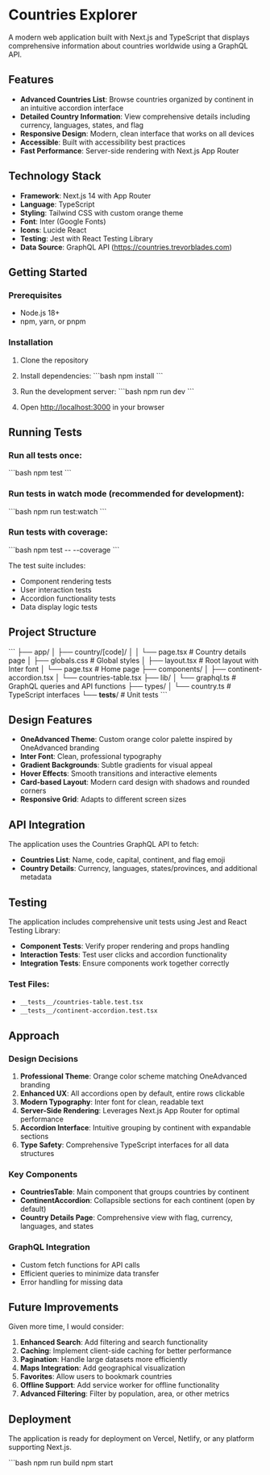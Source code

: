 # Countries Explorer

A modern web application built with Next.js and TypeScript that displays comprehensive information about countries worldwide using a GraphQL API.

## Features

- **Advanced Countries List**: Browse countries organized by continent in an intuitive accordion interface
- **Detailed Country Information**: View comprehensive details including currency, languages, states, and flag
- **Responsive Design**: Modern, clean interface that works on all devices
- **Accessible**: Built with accessibility best practices
- **Fast Performance**: Server-side rendering with Next.js App Router

## Technology Stack

- **Framework**: Next.js 14 with App Router
- **Language**: TypeScript
- **Styling**: Tailwind CSS with custom orange theme
- **Font**: Inter (Google Fonts)
- **Icons**: Lucide React
- **Testing**: Jest with React Testing Library
- **Data Source**: GraphQL API (https://countries.trevorblades.com)

## Getting Started

### Prerequisites

- Node.js 18+ 
- npm, yarn, or pnpm

### Installation

1. Clone the repository
2. Install dependencies:
   \`\`\`bash
   npm install
   \`\`\`

3. Run the development server:
   \`\`\`bash
   npm run dev
   \`\`\`

4. Open [http://localhost:3000](http://localhost:3000) in your browser

## Running Tests

### Run all tests once:
\`\`\`bash
npm test
\`\`\`

### Run tests in watch mode (recommended for development):
\`\`\`bash
npm run test:watch
\`\`\`

### Run tests with coverage:
\`\`\`bash
npm test -- --coverage
\`\`\`

The test suite includes:
- Component rendering tests
- User interaction tests
- Accordion functionality tests
- Data display logic tests

## Project Structure

\`\`\`
├── app/
│   ├── country/[code]/
│   │   └── page.tsx          # Country details page
│   ├── globals.css           # Global styles
│   ├── layout.tsx            # Root layout with Inter font
│   └── page.tsx              # Home page
├── components/
│   ├── continent-accordion.tsx
│   └── countries-table.tsx
├── lib/
│   └── graphql.ts            # GraphQL queries and API functions
├── types/
│   └── country.ts            # TypeScript interfaces
└── __tests__/                # Unit tests
\`\`\`

## Design Features

- **OneAdvanced Theme**: Custom orange color palette inspired by OneAdvanced branding
- **Inter Font**: Clean, professional typography
- **Gradient Backgrounds**: Subtle gradients for visual appeal
- **Hover Effects**: Smooth transitions and interactive elements
- **Card-based Layout**: Modern card design with shadows and rounded corners
- **Responsive Grid**: Adapts to different screen sizes

## API Integration

The application uses the Countries GraphQL API to fetch:

- **Countries List**: Name, code, capital, continent, and flag emoji
- **Country Details**: Currency, languages, states/provinces, and additional metadata

## Testing

The application includes comprehensive unit tests using Jest and React Testing Library:

- **Component Tests**: Verify proper rendering and props handling
- **Interaction Tests**: Test user clicks and accordion functionality
- **Integration Tests**: Ensure components work together correctly

### Test Files:
- `__tests__/countries-table.test.tsx`
- `__tests__/continent-accordion.test.tsx`

## Approach

### Design Decisions

1. **Professional Theme**: Orange color scheme matching OneAdvanced branding
2. **Enhanced UX**: All accordions open by default, entire rows clickable
3. **Modern Typography**: Inter font for clean, readable text
4. **Server-Side Rendering**: Leverages Next.js App Router for optimal performance
5. **Accordion Interface**: Intuitive grouping by continent with expandable sections
6. **Type Safety**: Comprehensive TypeScript interfaces for all data structures

### Key Components

- **CountriesTable**: Main component that groups countries by continent
- **ContinentAccordion**: Collapsible sections for each continent (open by default)
- **Country Details Page**: Comprehensive view with flag, currency, languages, and states

### GraphQL Integration

- Custom fetch functions for API calls
- Efficient queries to minimize data transfer
- Error handling for missing data

## Future Improvements

Given more time, I would consider:

1. **Enhanced Search**: Add filtering and search functionality
2. **Caching**: Implement client-side caching for better performance
3. **Pagination**: Handle large datasets more efficiently
4. **Maps Integration**: Add geographical visualization
5. **Favorites**: Allow users to bookmark countries
6. **Offline Support**: Add service worker for offline functionality
7. **Advanced Filtering**: Filter by population, area, or other metrics

## Deployment

The application is ready for deployment on Vercel, Netlify, or any platform supporting Next.js.

\`\`\`bash
npm run build
npm start
